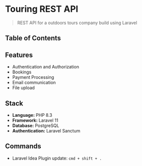# Touring REST API

> REST API for a outdoors tours company build using Laravel

## Table of Contents

## Features

- Authentication and Authorization
- Bookings
- Payment Processing
- Email communication
- File upload

## Stack

- **Language:** PHP 8.3
- **Framework:** Laravel 11
- **Database:** PostgreSQL
- **Authentication:** Laravel Sanctum

## Commands

- Laravel Idea Plugin update: `cmd + shift + .`
